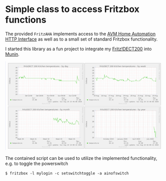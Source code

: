 # Simple class to access Fritzbox functions

The provided `FritzAHA` implements access to the [AVM Home Automation HTTP Interface](https://avm.de/fileadmin/user_upload/Global/Service/Schnittstellen/AHA-HTTP-Interface.pdf) as well as to a small set of standard Fritzbox
functionality.

I started this library as a fun project to integrate my [Fritz!DECT200](https://avm.de/produkte/fritzdect/fritzdect-200/?pk_campaign=SEM-komplett&pk_kwd=FRITZ%21DECT) into [Munin](http://munin-monitoring.org).

![Temperature graphs of my Fritz!DECT200](dect200_munin.png)

The contained script can be used to utilize the implemented functionality, e.g. to toggle the powerswitch

```Text
$ fritzbox -l mylogin -c setswitchtoggle -a ainofswitch
```